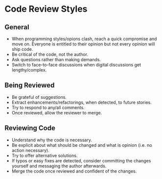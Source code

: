 # Code Review Styles

## General

* When programming styles/opions clash, reach a quick compromise and move on. Everyone is entitled to their opinion but
  not every opinion will ship code.
* Be critical of the code, not the author.
* Ask questions rather than making demands.
* Switch to face-to-face discussions when digital discussions get lengthy/complex.

## Being Reviewed

* Be grateful of suggestions.
* Extract enhancements/refactorings, when detected, to future stories.
* Try to respond to any/all comments.
* Once reviewed, allow the reviewer to merge.

## Reviewing Code

* Understand why the code is necessary.
* Be explicit about what should be changed and what is opinion (i.e. no action necessary).
* Try to offer alternative solutions.
* If typos or easy fixes are detected, consider committing the changes yourself and messaging the author afterwards.
* Merge the code once reviewed and confident of the changes.
